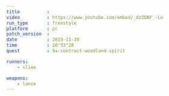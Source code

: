```yaml
---
title          :
video          : https://www.youtube.com/embed/_dzZDNF_-Lo
run_type       : freestyle
platform       : pc
patch_version  : 
date           : 2019-11-30
time           : 20'53"28
quest          : 9★-contract-woodland-spirit

runners:
    - slime

weapons:
    - lance
---
```

